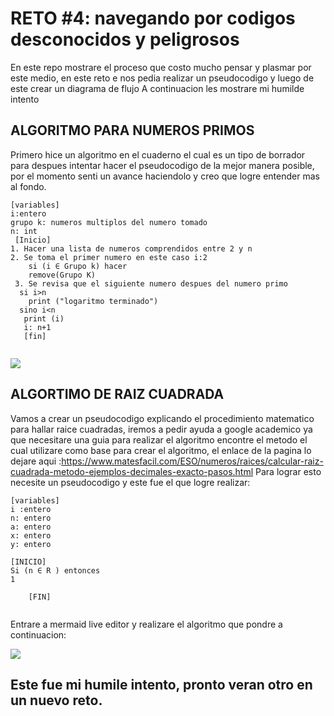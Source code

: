  # RETO #4: navegando por codigos desconocidos y peligrosos
  
En este repo mostrare el proceso que costo mucho pensar y plasmar por este medio, en este reto e nos pedia realizar un pseudocodigo y luego de este crear un diagrama de flujo
A continuacion les mostrare mi humilde intento
   
   ## ALGORITMO PARA NUMEROS PRIMOS
Primero hice un algoritmo en el cuaderno el cual es un tipo de borrador para despues intentar hacer el pseudocodigo de la mejor manera posible, por el momento senti un avance haciendolo y creo que logre entender mas al fondo.
 
 ```
 [variables]
 i:entero
 grupo k: numeros multiplos del numero tomado
 n: int
  [Inicio]
 1. Hacer una lista de numeros comprendidos entre 2 y n
 2. Se toma el primer numero en este caso i:2
     si (i ∈ Grupo k) hacer
     remove(Grupo K)
  3. Se revisa que el siguiente numero despues del numero primo
   si i>n 
     print ("logaritmo terminado")
   sino i<n
    print (i)
    i: n+1
    [fin]
    
  ```
    

[![](https://mermaid.ink/img/pako:eNpVkktvwjAQhP_KyqcgwYUjh0otoYU-OLTcCIdVbMCtY6d-tKIR_71jmlIaKfJmdzz5xkknaieVmIitcZ_1nn2kVVlZouviWbHRX-wpWSajQ2SSimxqlHeBate0XlmpJZOy0Ssa0wHSXkB2MBpd3axXroGDMr_t8SabYzTtZoGaZKJujYPxWRGxQ7ojJGURNKk_1aCyU7RnhXX_2ujdroOCyWtmIdPj4lUlZnd55lXU_hTgPMVoXpxGHzpwZgx6lzTC_Ka8lNN7QtsRNuz5kB91BCeYbrNRZedYFt3snIMN1Ymlh-hEywfnicnmZPdIhp0LlA_FMpvco3zMoDn-33llyGk-MVwPqJ_W1-AwBh8g8-CWbC8zI4P9YfMnWmfP5xQ2vdETjJZFCxycfGQbf3St140Lg17UL7jEUAClYS3xm3S5X4m4V42qxASlZP9WicoeoeMU3cvB1mISfVJDkVrJUZWad54bMdmyCer4DXNo0XQ?type=png)](https://mermaid.live/edit#pako:eNpVkktvwjAQhP_KyqcgwYUjh0otoYU-OLTcCIdVbMCtY6d-tKIR_71jmlIaKfJmdzz5xkknaieVmIitcZ_1nn2kVVlZouviWbHRX-wpWSajQ2SSimxqlHeBate0XlmpJZOy0Ssa0wHSXkB2MBpd3axXroGDMr_t8SabYzTtZoGaZKJujYPxWRGxQ7ojJGURNKk_1aCyU7RnhXX_2ujdroOCyWtmIdPj4lUlZnd55lXU_hTgPMVoXpxGHzpwZgx6lzTC_Ka8lNN7QtsRNuz5kB91BCeYbrNRZedYFt3snIMN1Ymlh-hEywfnicnmZPdIhp0LlA_FMpvco3zMoDn-33llyGk-MVwPqJ_W1-AwBh8g8-CWbC8zI4P9YfMnWmfP5xQ2vdETjJZFCxycfGQbf3St140Lg17UL7jEUAClYS3xm3S5X4m4V42qxASlZP9WicoeoeMU3cvB1mISfVJDkVrJUZWad54bMdmyCer4DXNo0XQ)


## ALGORTIMO DE RAIZ CUADRADA
Vamos a crear un pseudocodigo explicando el procedimiento matematico para hallar raice cuadradas,
iremos a pedir ayuda a google academico ya que necesitare una guia para realizar el algoritmo
encontre el metodo el cual utilizare como base para crear el algoritmo, el enlace de la pagina lo dejare aqui :https://www.matesfacil.com/ESO/numeros/raices/calcular-raiz-cuadrada-metodo-ejemplos-decimales-exacto-pasos.html
Para lograr esto necesite un pseudocodigo y este fue el que logre realizar:

```
[variables]
i :entero
n: entero
a: entero
x: entero
y: entero

[INICIO]
Si (n ∈ R ) entonces
1
    
    [FIN]
    
 ```

 

Entrare a mermaid live editor y realizare el algoritmo que pondre a continuacion:

[![](https://mermaid.ink/img/pako:eNq9lMlOG0EQhl-lNScjmYizD5FYnEWEEIncxhzKPYVppxfTC4lBPEyeIbdcebH81eOxHUSukSxP90wtX_1V3Y-NDh03k-bGhu_6lmJWX89mXqnj9ngRy4pcSMpSUtrcRDzYqxVFTqpj_CLDRZEyD3fFcOxorJJR-GocrBRbVWw2LsDE7lmpu8IdRVIp2HAt2Q4P3560JyXpmg9-jtYhKv_823EMSpe1_FEXqQsqsaJVDD-Mw8KqVTTVCEQWzhVvLLtdPhpYh2Sn7afCi-rDXgefY4_rSw1lA4rQ0cxNxfFCj7h5V_NapbIj6nhOS3lsI4ALRQqq3dJuSz0babK62I24CsCZKkvKeNOFdLCxnLbTPQ6LT3PLtVJ4kXkYljUAOIvH2i9s8ADh-_Aa-0Dxrj2h5aB3Mgto5WFVG7fntVVx8Hv_Pxv14YUAcMFISfBXGdGXyGTNQ8UrfiPNEO1jO61eQxd7xXqlet3SX43fE7yHH9S9RrDlP_WTr1NJucTi_PG0kAewD-qW1hBsU7oK88TxvkaQU9MXV2vL5OZGCsSIyF6KkJFUR0-IaEfJ1AE5x-Zi5EPdWGw-t1cCm-HLal3P2d5Uh3lmb3rp2L6oqA6v7YdZxKkjvBtwqnzUGS21QM8LpLvcb46IrYOjV6I___JozAoXjRjiqGDESr1IRFkNtrSR7BKPLyM0qZOsmlKoNfg6NEcSeiMFumb8QoIUn8N4Gzwx-hBrDtF8e1fVJICoGoDLPf-U99o4spzeHDTjBriOTIe78FH0nDX5lh3PmgmWuK2-zZqZf4IdlRyu1l43kxwLj5uy6ijzmaFFJNdMbsgmfvoD8vnisg?type=png)](https://mermaid.live/edit#pako:eNq9lMlOG0EQhl-lNScjmYizD5FYnEWEEIncxhzKPYVppxfTC4lBPEyeIbdcebH81eOxHUSukSxP90wtX_1V3Y-NDh03k-bGhu_6lmJWX89mXqnj9ngRy4pcSMpSUtrcRDzYqxVFTqpj_CLDRZEyD3fFcOxorJJR-GocrBRbVWw2LsDE7lmpu8IdRVIp2HAt2Q4P3560JyXpmg9-jtYhKv_823EMSpe1_FEXqQsqsaJVDD-Mw8KqVTTVCEQWzhVvLLtdPhpYh2Sn7afCi-rDXgefY4_rSw1lA4rQ0cxNxfFCj7h5V_NapbIj6nhOS3lsI4ALRQqq3dJuSz0babK62I24CsCZKkvKeNOFdLCxnLbTPQ6LT3PLtVJ4kXkYljUAOIvH2i9s8ADh-_Aa-0Dxrj2h5aB3Mgto5WFVG7fntVVx8Hv_Pxv14YUAcMFISfBXGdGXyGTNQ8UrfiPNEO1jO61eQxd7xXqlet3SX43fE7yHH9S9RrDlP_WTr1NJucTi_PG0kAewD-qW1hBsU7oK88TxvkaQU9MXV2vL5OZGCsSIyF6KkJFUR0-IaEfJ1AE5x-Zi5EPdWGw-t1cCm-HLal3P2d5Uh3lmb3rp2L6oqA6v7YdZxKkjvBtwqnzUGS21QM8LpLvcb46IrYOjV6I___JozAoXjRjiqGDESr1IRFkNtrSR7BKPLyM0qZOsmlKoNfg6NEcSeiMFumb8QoIUn8N4Gzwx-hBrDtF8e1fVJICoGoDLPf-U99o4spzeHDTjBriOTIe78FH0nDX5lh3PmgmWuK2-zZqZf4IdlRyu1l43kxwLj5uy6ijzmaFFJNdMbsgmfvoD8vnisg)

## Este fue mi humile intento, pronto veran otro en un nuevo reto.
